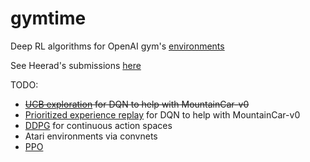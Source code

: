 # gymtime
Deep RL algorithms for OpenAI gym's [environments](https://gym.openai.com/envs)


See Heerad's submissions [here](https://gym.openai.com/users/heerad)


TODO:
* ~~[UCB exploration](http://www0.cs.ucl.ac.uk/staff/d.silver/web/Teaching_files/XX.pdf) for DQN to help with MountainCar-v0~~
* [Prioritized experience replay](https://arxiv.org/pdf/1511.05952.pdf) for DQN to help with MountainCar-v0
* [DDPG](https://arxiv.org/pdf/1509.02971.pdf) for continuous action spaces
* Atari environments via convnets
* [PPO](https://blog.openai.com/openai-baselines-ppo/)